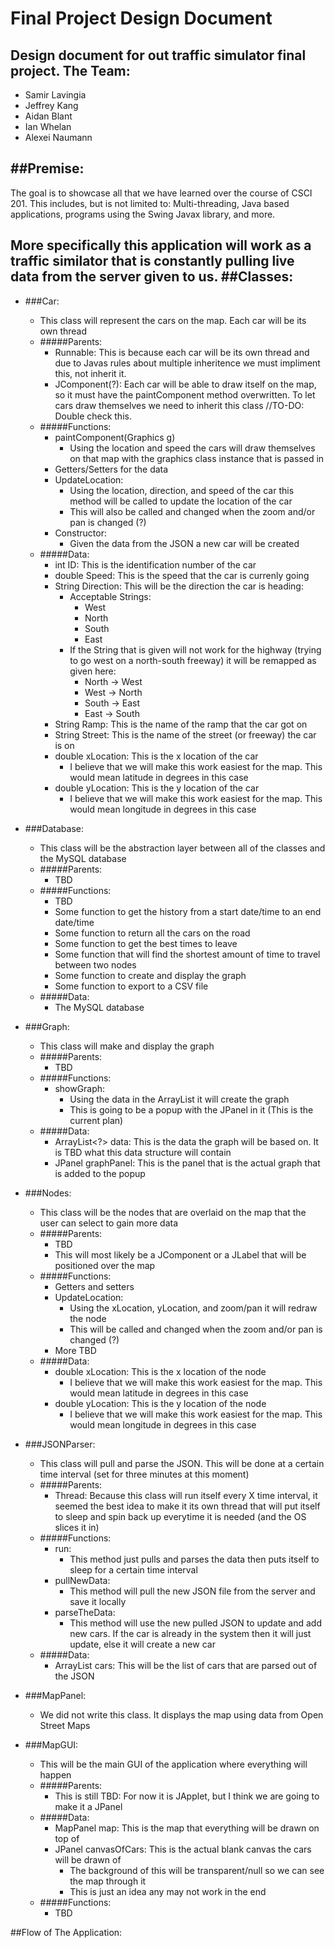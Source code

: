 # Final Project Design Document
Design document for out traffic simulator final project.
The Team:
----
+ Samir Lavingia
+ Jeffrey Kang
+ Aidan Blant
+ Ian Whelan
+ Alexei Naumann

##Premise:
----
The goal is to showcase all that we have learned over the course of CSCI 201. This includes, but is not limited to: Multi-threading, Java based applications, programs using the Swing Javax library, and more.

More specifically this application will work as a traffic similator that is constantly pulling live data from the server given to us.
##Classes:
----
+ ###Car:
	+ This class will represent the cars on the map. Each car will be its own thread
	+ #####Parents:
		+ Runnable: This is because each car will be its own thread and due to Javas rules about multiple inheritence we must impliment this, not inherit it.
		+ JComponent(?): Each car will be able to draw itself on the map, so it must have the paintComponent method overwritten. To let cars draw themselves we need to inherit this class //TO-DO: Double check this.
	+ #####Functions:
		+ paintComponent(Graphics g)
			+ Using the location and speed the cars will draw themselves on that map with the graphics class instance that is passed in
		+ Getters/Setters for the data
		+ UpdateLocation:
			+ Using the location, direction, and speed of the car this method will be called to update the location of the car
			+ This will also be called and changed when the zoom and/or pan is changed (?)
		+ Constructor:
			+ Given the data from the JSON a new car will be created 
	+ #####Data:
		+ int ID: This is the identification number of the car
		+ double Speed: This is the speed that the car is currenly going
		+ String Direction: This will be the direction the car is heading:
			+ Acceptable Strings:
				+ West
				+ North
				+ South
				+ East
			+ If the String that is given will not work for the highway (trying to go west on a north-south freeway) it will be remapped as given here:
				+ North -> West
				+ West -> North
				+ South -> East
				+ East -> South
		+ String Ramp: This is the name of the ramp that the car got on
		+ String Street: This is the name of the street (or freeway) the car is on
		+ double xLocation: This is the x location of the car
			+ I believe that we will make this work easiest for the map. This would mean latitude in degrees in this case 
		+ double yLocation: This is the y location of the car
			+ I believe that we will make this work easiest for the map. This would mean longitude in degrees in this case 
+ ###Database:
	+ This class will be the abstraction layer between all of the classes and the MySQL database
	+ #####Parents:
		+ TBD
	+ #####Functions:
		+ TBD
		+ Some function to get the history from a start date/time to an end date/time
		+ Some function to return all the cars on the road
		+ Some function to get the best times to leave
		+ Some function that will find the shortest amount of time to travel between two nodes
		+ Some function to create and display the graph
		+ Some function to export to a CSV file
	+ #####Data:
		+ The MySQL database
+ ###Graph:
	+ This class will make and display the graph
	+ #####Parents:
		+ TBD
	+ #####Functions:
		+ showGraph:
			+ Using the data in the ArrayList it will create the graph
			+ This is going to be a popup with the JPanel in it (This is the current plan)
	+ #####Data:
		+ ArrayList<?> data: This is the data the graph will be based on. It is TBD what this data structure will contain
		+ JPanel graphPanel: This is the panel that is the actual graph that is added to the popup
+ ###Nodes:
	+ This class will be the nodes that are overlaid on the map that the user can select to gain more data
	+ #####Parents:
		+ TBD
		+ This will most likely be a JComponent or a JLabel that will be positioned over the map
	+ #####Functions:
		+ Getters and setters
		+ UpdateLocation:
			+ Using the xLocation, yLocation, and zoom/pan it will redraw the node
			+ This will be called and changed when the zoom and/or pan is changed (?)
		+ More TBD
	+ #####Data:
		+ double xLocation: This is the x location of the node
			+ I believe that we will make this work easiest for the map. This would mean latitude in degrees in this case 
		+ double yLocation: This is the y location of the node
			+ I believe that we will make this work easiest for the map. This would mean longitude in degrees in this case 
	
+ ###JSONParser:
	+ This class will pull and parse the JSON. This will be done at a certain time interval (set for three minutes at this moment)
	+ #####Parents:
		+ Thread: Because this class will run itself every X time interval, it seemed the best idea to make it its own thread that will put itself to sleep and spin back up everytime it is needed (and the OS slices it in)
	+ #####Functions:
		+ run:
			+ This method just pulls and parses the data then puts itself to sleep for a certain time interval
		+ pullNewData:
			+ This method will pull the new JSON file from the server and save it locally
		+ parseTheData:
			+ This method will use the new pulled JSON to update and add new cars. If the car is already in the system then it will just update, else it will create a new car
	+ #####Data:
		+ ArrayList <Car> cars: This will be the list of cars that are parsed out of the JSON
		
+ ###MapPanel:
	+ We did not write this class. It displays the map using data from Open Street Maps
	
+ ###MapGUI:
	+ This will be the main GUI of the application where everything will happen
	+ #####Parents:
		+ This is still TBD: For now it is JApplet, but I think we are going to make it a JPanel
	+ #####Data:
		+ MapPanel map: This is the map that everything will be drawn on top of
		+ JPanel canvasOfCars: This is the actual blank canvas the cars will be drawn of
			+ The background of this will be transparent/null so we can see the map through it
			+ This is just an idea any may not work in the end
	+ #####Functions:
		+ TBD

##Flow of The Application:
